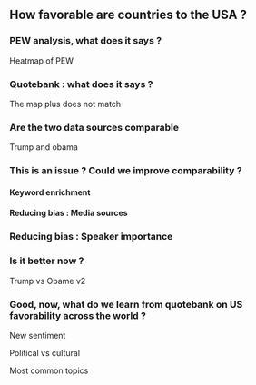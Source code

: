 ## How favorable are countries to the USA ? 

### PEW analysis, what does it says ? 

Heatmap of PEW

### Quotebank : what does it says ? 

The map plus does not match 

### Are the two data sources comparable

Trump and obama 

### This is an issue ? Could we improve comparability ? 

#### Keyword enrichment

#### Reducing bias : Media sources

### Reducing bias : Speaker importance

### Is it better now ? 

Trump vs Obame v2

### Good, now, what do we learn from quotebank on US favorability across the world ? 

New sentiment 

Political vs cultural

Most common topics
